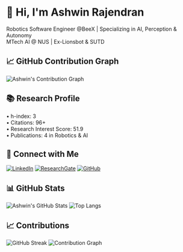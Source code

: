 # 👋 Hi, I'm Ashwin Rajendran

Robotics Software Engineer @BeeX | Specializing in AI, Perception & Autonomy  
MTech AI @ NUS | Ex-Lionsbot & SUTD 

## 📈 GitHub Contribution Graph

![Ashwin's Contribution Graph](https://github-readme-activity-graph.vercel.app/graph?username=Ashwinrajen&theme=dracula)

## 📚 Research Profile

• h-index: 3  
• Citations: 96+  
• Research Interest Score: 51.9  
• Publications: 4 in Robotics & AI

## 🔗 Connect with Me

[![LinkedIn](https://img.shields.io/badge/LinkedIn-blue?logo=linkedin)](https://www.linkedin.com/in/ashwin-rajendran-5ab609157/)
[![ResearchGate](https://img.shields.io/badge/ResearchGate-Profile-00CCBB?logo=ResearchGate)](https://www.researchgate.net/profile/Ashiwin-Rajendran)
[![GitHub](https://img.shields.io/badge/GitHub-Portfolio-black?logo=github)](https://github.com/Ashwinrajen)

## 📊 GitHub Stats
![Ashwin's GitHub Stats](https://github-readme-stats.vercel.app/api?username=Ashwinrajen&show_icons=true&theme=radical)
![Top Langs](https://github-readme-stats.vercel.app/api/top-langs/?username=Ashwinrajen&layout=compact&theme=radical)

## 📈 Contributions
![GitHub Streak](https://streak-stats.demolab.com?user=Ashwinrajen&theme=radical)
![Contribution Graph](https://github-readme-activity-graph.cyclic.app/graph?username=Ashwinrajen&theme=rogue)







<!--
**Ashwinrajen/Ashwinrajen** is a ✨ _special_ ✨ repository because its `README.md` (this file) appears on your GitHub profile.

Here are some ideas to get you started:

- 🔭 I’m currently working on ...
- 🌱 I’m currently learning ...
- 👯 I’m looking to collaborate on ...
- 🤔 I’m looking for help with ...
- 💬 Ask me about ...
- 📫 How to reach me: ...
- 😄 Pronouns: ...
- ⚡ Fun fact: ...
-->
